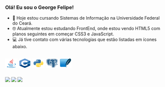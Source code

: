 ### Olá! Eu sou o George Felipe!

- 🌱 Hoje estou cursando Sistemas de Informação na Universidade Federal do Ceará.
- 🤓 Atualmente estou estudando FrontEnd, onde estou vendo HTML5 com planos seguintes em começar CSS3 e JavaScript.
- 💻 Já tive contato com várias tecnologias que estão listadas em ícones abaixo.
<div style="display: inline_block"><br>  
  <img align="center" alt="George-Java" height="30" width="40" src="https://raw.githubusercontent.com/devicons/devicon/master/icons/java/java-original.svg">
  <img align="center" alt="George-C++" height="30" width="40" src="https://raw.githubusercontent.com/devicons/devicon/master/icons/cplusplus/cplusplus-original.svg">
  <img align="center" alt="George-Python" height="30" width="40" src="https://raw.githubusercontent.com/devicons/devicon/master/icons/python/python-original.svg">
  <img align="center" alt="George-PostgreSQL" height="30" width="40" src="https://raw.githubusercontent.com/devicons/devicon/master/icons/postgresql/postgresql-plain.svg"> 
  <img align="center" alt="George-SQLite" height="30" width="40" src="https://raw.githubusercontent.com/devicons/devicon/master/icons/sqlite/sqlite-original.svg">

</div>

##

<div> 
  <a href="https://www.instagram.com/lipe_george/" target="_blank"><img src="https://img.shields.io/badge/-Instagram-%23E4405F?style=for-the-badge&logo=instagram&logoColor=white" target="_blank"></a>
  <a href = "mailto:georgelipe2003@gmail.com"><img src="https://img.shields.io/badge/-Gmail-%23333?style=for-the-badge&logo=gmail&logoColor=white" target="_blank"></a>
  <a href="https://www.linkedin.com/in/george-felipe-332998249/" target="_blank"><img src="https://img.shields.io/badge/-LinkedIn-%230077B5?style=for-the-badge&logo=linkedin&logoColor=white" target="_blank"></a> 
</div>
